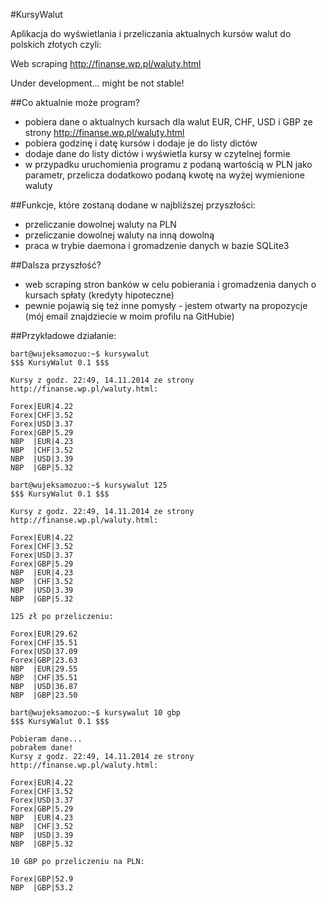 #KursyWalut

Aplikacja do wyświetlania i przeliczania aktualnych kursów walut do polskich złotych czyli:

Web scraping http://finanse.wp.pl/waluty.html

Under development... might be not stable!

##Co aktualnie może program?

- pobiera dane o aktualnych kursach dla walut EUR, CHF, USD i GBP ze strony http://finanse.wp.pl/waluty.html
- pobiera godzinę i datę kursów i dodaje je do listy dictów
- dodaje dane do listy dictów i wyświetla kursy w czytelnej formie
- w przypadku uruchomienia programu z podaną wartością w PLN jako parametr, przelicza dodatkowo podaną kwotę na wyżej wymienione waluty

##Funkcje, które zostaną dodane w najbliższej przyszłości:

- przeliczanie dowolnej waluty na PLN
- przeliczanie dowolnej waluty na inną dowolną
- praca w trybie daemona i gromadzenie danych w bazie SQLite3

##Dalsza przyszłość?

- web scraping stron banków w celu pobierania i gromadzenia danych o kursach spłaty (kredyty hipoteczne)
- pewnie pojawią się też inne pomysły - jestem otwarty na propozycje (mój email znajdziecie w moim profilu na GitHubie)

##Przykładowe działanie:

<pre><code>bart@wujeksamozuo:~$ kursywalut
$$$ KursyWalut 0.1 $$$

Kursy z godz. 22:49, 14.11.2014 ze strony http://finanse.wp.pl/waluty.html:

Forex|EUR|4.22
Forex|CHF|3.52
Forex|USD|3.37
Forex|GBP|5.29
NBP  |EUR|4.23
NBP  |CHF|3.52
NBP  |USD|3.39
NBP  |GBP|5.32

bart@wujeksamozuo:~$ kursywalut 125
$$$ KursyWalut 0.1 $$$

Kursy z godz. 22:49, 14.11.2014 ze strony http://finanse.wp.pl/waluty.html:

Forex|EUR|4.22
Forex|CHF|3.52
Forex|USD|3.37
Forex|GBP|5.29
NBP  |EUR|4.23
NBP  |CHF|3.52
NBP  |USD|3.39
NBP  |GBP|5.32

125 zł po przeliczeniu:

Forex|EUR|29.62
Forex|CHF|35.51
Forex|USD|37.09
Forex|GBP|23.63
NBP  |EUR|29.55
NBP  |CHF|35.51
NBP  |USD|36.87
NBP  |GBP|23.50

bart@wujeksamozuo:~$ kursywalut 10 gbp
$$$ KursyWalut 0.1 $$$

Pobieram dane...
pobrałem dane!
Kursy z godz. 22:49, 14.11.2014 ze strony http://finanse.wp.pl/waluty.html:

Forex|EUR|4.22
Forex|CHF|3.52
Forex|USD|3.37
Forex|GBP|5.29
NBP  |EUR|4.23
NBP  |CHF|3.52
NBP  |USD|3.39
NBP  |GBP|5.32

10 GBP po przeliczeniu na PLN:

Forex|GBP|52.9
NBP  |GBP|53.2</code></pre>
